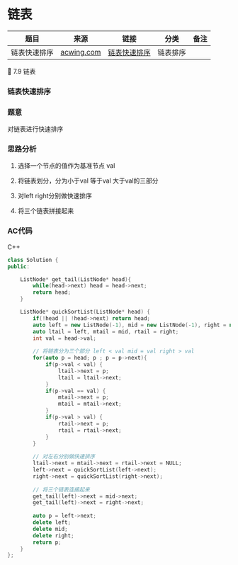 # 链表

|题目      |                   来源                   |        链接          |     分类      |      备注      |
|------------|-----------------------------------------|--------------------|---------------|----------------| 
|链表快速排序| [acwing.com](https://www.acwing.com/problem/content/description/1453/)| [链表快速排序](#链表快速排序)| 链表排序 |

:date: 7.9 链表
### 链表快速排序

### 题意

对链表进行快速排序

### 思路分析

1. 选择一个节点的值作为基准节点 val

2. 将链表划分，分为小于val 等于val 大于val的三部分

3. 对left right分别做快速排序

4. 将三个链表拼接起来

### AC代码

C++
```Cpp
class Solution {
public:

    ListNode* get_tail(ListNode* head){
        while(head->next) head = head->next;
        return head;
    }

    ListNode* quickSortList(ListNode* head) {
        if(!head || !head->next) return head;
        auto left = new ListNode(-1), mid = new ListNode(-1), right = new ListNode(-1);
        auto ltail = left, mtail = mid, rtail = right;
        int val = head->val;
        
        // 将链表分为三个部分 left < val mid = val right > val
        for(auto p = head; p ; p = p->next){
            if(p->val < val) {
                ltail->next = p;
                ltail = ltail->next;
            }
            if(p->val == val) {
                mtail->next = p;
                mtail = mtail->next;
            }
            if(p->val > val) {
                rtail->next = p;
                rtail = rtail->next;
            }
        }
        
        // 对左右分别做快速排序
        ltail->next = mtail->next = rtail->next = NULL;
        left->next = quickSortList(left->next);
        right->next = quickSortList(right->next);
        
        // 将三个链表连接起来
        get_tail(left)->next = mid->next;
        get_tail(left)->next = right->next;
        
        auto p = left->next;
        delete left;
        delete mid;
        delete right;
        return p;
    }
};
```